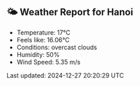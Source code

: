 <!-- WEATHER-START -->
## 🌤 Weather Report for Hanoi

- Temperature: 17°C
- Feels like: 16.06°C
- Conditions: overcast clouds
- Humidity: 50%
- Wind Speed: 5.35 m/s

Last updated: 2024-12-27 20:20:29 UTC
<!-- WEATHER-END -->
